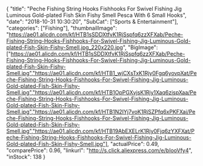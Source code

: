 {
	"title": "Peche Fishing String Hooks Fishhooks For Swivel Fishing Jig Luminous Gold-plated Fish Skin Fishy Smell Pesca With 6 Small Hooks",
	"date": "2018-10-31 10:30:20",
	"SubCat": ["Sports & Entertainment"],
	"categories": ["Fishing"],
	"thumbnailImage": "https://ae01.alicdn.com/kf/HTB1sSDDXtfvK1RjSspfq6zzXFXab/Peche-Fishing-String-Hooks-Fishhooks-For-Swivel-Fishing-Jig-Luminous-Gold-plated-Fish-Skin-Fishy-Smell.jpg_220x220.jpg",
	"BigImage": ["https://ae01.alicdn.com/kf/HTB1sSDDXtfvK1RjSspfq6zzXFXab/Peche-Fishing-String-Hooks-Fishhooks-For-Swivel-Fishing-Jig-Luminous-Gold-plated-Fish-Skin-Fishy-Smell.jpg","https://ae01.alicdn.com/kf/HTB1_wjCXsTxK1Rjy0Fgq6yovpXat/Peche-Fishing-String-Hooks-Fishhooks-For-Swivel-Fishing-Jig-Luminous-Gold-plated-Fish-Skin-Fishy-Smell.jpg","https://ae01.alicdn.com/kf/HTB1OpPGXvjsK1Rjy1Xaq6zispXaa/Peche-Fishing-String-Hooks-Fishhooks-For-Swivel-Fishing-Jig-Luminous-Gold-plated-Fish-Skin-Fishy-Smell.jpg","https://ae01.alicdn.com/kf/HTB1N2IYj7voK1RjSZPfq6xPKFXai/Peche-Fishing-String-Hooks-Fishhooks-For-Swivel-Fishing-Jig-Luminous-Gold-plated-Fish-Skin-Fishy-Smell.jpg","https://ae01.alicdn.com/kf/HTB19AbEXELrK1Rjy0Fjq6zYXFXat/Peche-Fishing-String-Hooks-Fishhooks-For-Swivel-Fishing-Jig-Luminous-Gold-plated-Fish-Skin-Fishy-Smell.jpg"],
	"actualPrice": 0.49,
	"comparePrice": 0.96,
	"linkurl": "http://s.click.aliexpress.com/e/bIooVfy4",
	"inStock": 138
}
